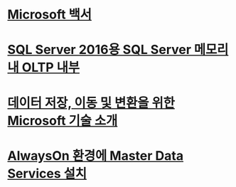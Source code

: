 # [Microsoft 백서](microsoft-white-papers.md)
# [SQL Server 2016용 SQL Server 메모리 내 OLTP 내부](sql-server-in-memory-oltp-internals-for-sql-server-2016.md)
# [데이터 저장, 이동 및 변환을 위한 Microsoft 기술 소개](introducing-microsoft-technologies-for-data-storage-movement-and-transformation.md)
# [AlwaysOn 환경에 Master Data Services 설치](installing-master-data-services-in-an-alwayson-environment.md)
